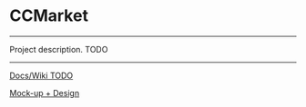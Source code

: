 # CCMarket
------
Project description. TODO

------





[Docs/Wiki TODO]()  

[Mock-up + Design](https://www.figma.com/file/e0L6IHQpqNptKU4OqcF2zA/CleanCodeProject)
